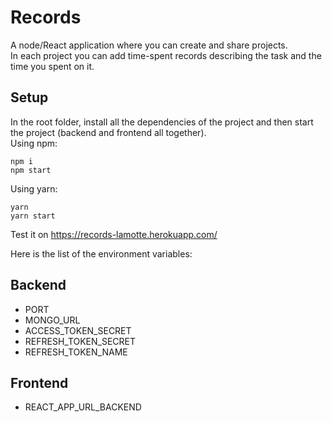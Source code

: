 # Records

A node/React application where you can create and share projects.  
In each project you can add time-spent records describing the task and the time you spent on it.

## Setup

In the root folder, install all the dependencies of the project and then start the project (backend and frontend all together).  
Using npm:
    
    npm i
    npm start
Using yarn:

    yarn
    yarn start

Test it on https://records-lamotte.herokuapp.com/

Here is the list of the environment variables:

## Backend

- PORT
- MONGO_URL
- ACCESS_TOKEN_SECRET
- REFRESH_TOKEN_SECRET  
- REFRESH_TOKEN_NAME

## Frontend

- REACT_APP_URL_BACKEND